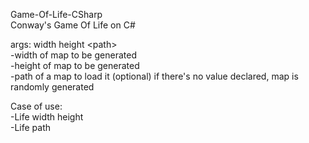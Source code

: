 Game-Of-Life-CSharp  
Conway's Game Of Life on C#

args: width height \<path\>  
-width of map to be generated  
-height of map to be generated  
-path of a map to load it (optional) if there's no value declared, map is randomly generated

Case of use:  
-Life width height  
-Life path
